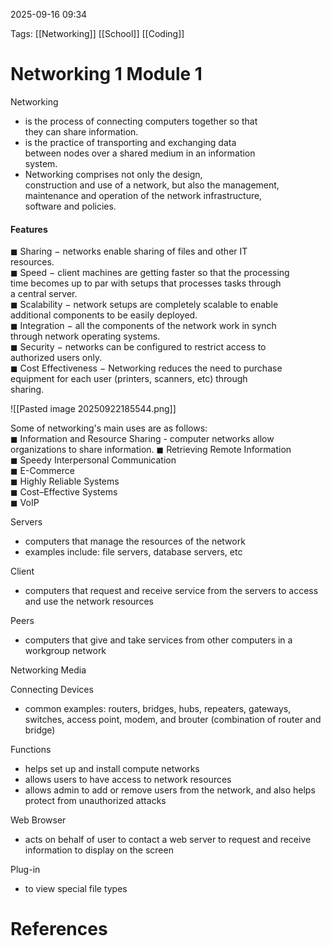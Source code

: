
2025-09-16  09:34

Tags: [[Networking]] [[School]] [[Coding]]

# Networking 1 Module 1


Networking
-  is the process of connecting computers together so that  
they can share information.  
-  is the practice of transporting and exchanging data  
between nodes over a shared medium in an information  
system. 
- Networking comprises not only the design,  
construction and use of a network, but also the management,  
maintenance and operation of the network infrastructure,  
software and policies.  


#### Features
◼ Sharing − networks enable sharing of files and other IT  
resources.  
◼ Speed − client machines are getting faster so that the processing  
time becomes up to par with setups that processes tasks through  
a central server.  
◼ Scalability − network setups are completely scalable to enable  
additional components to be easily deployed.  
◼ Integration − all the components of the network work in synch  
through network operating systems.  
◼ Security − networks can be configured to restrict access to  
authorized users only.  
◼ Cost Effectiveness − Networking reduces the need to purchase  
equipment for each user (printers, scanners, etc) through  
sharing.  

![[Pasted image 20250922185544.png]]

Some of networking's main uses are as follows:  
◼ Information and Resource Sharing - computer networks allow organizations to share information.
◼ Retrieving Remote Information  
◼ Speedy Interpersonal Communication  
◼ E-Commerce  
◼ Highly Reliable Systems  
◼ Cost–Effective Systems  
◼ VoIP

Servers
- computers that manage the resources of the network
- examples include: file servers, database servers, etc

Client
- computers that request and receive service from the servers to access and use the network resources

Peers
- computers that give and take services from other computers in a workgroup network

Networking Media

Connecting Devices
- common examples: routers, bridges, hubs, repeaters, gateways, switches, access point, modem, and brouter (combination of router and bridge)

Functions
- helps set up and install compute networks
- allows users to have access to network resources
- allows admin to add or remove users from the network, and also helps protect from unauthorized attacks

Web Browser
- acts on behalf of user to contact a web server to request and receive information to display on the screen

Plug-in
- to view special file types






# References